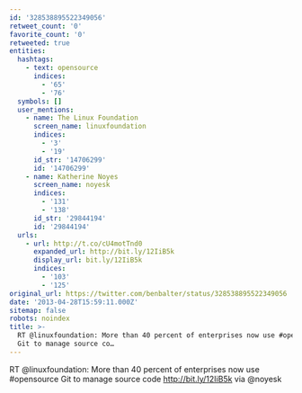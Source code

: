 ```yaml
---
id: '328538895522349056'
retweet_count: '0'
favorite_count: '0'
retweeted: true
entities:
  hashtags:
    - text: opensource
      indices:
        - '65'
        - '76'
  symbols: []
  user_mentions:
    - name: The Linux Foundation
      screen_name: linuxfoundation
      indices:
        - '3'
        - '19'
      id_str: '14706299'
      id: '14706299'
    - name: Katherine Noyes
      screen_name: noyesk
      indices:
        - '131'
        - '138'
      id_str: '29844194'
      id: '29844194'
  urls:
    - url: http://t.co/cU4motTnd0
      expanded_url: http://bit.ly/12IiB5k
      display_url: bit.ly/12IiB5k
      indices:
        - '103'
        - '125'
original_url: https://twitter.com/benbalter/status/328538895522349056
date: '2013-04-28T15:59:11.000Z'
sitemap: false
robots: noindex
title: >-
  RT @linuxfoundation: More than 40 percent of enterprises now use #opensource
  Git to manage source co…
---
```


RT @linuxfoundation: More than 40 percent of enterprises now use #opensource Git to manage source code http://bit.ly/12IiB5k  via @noyesk